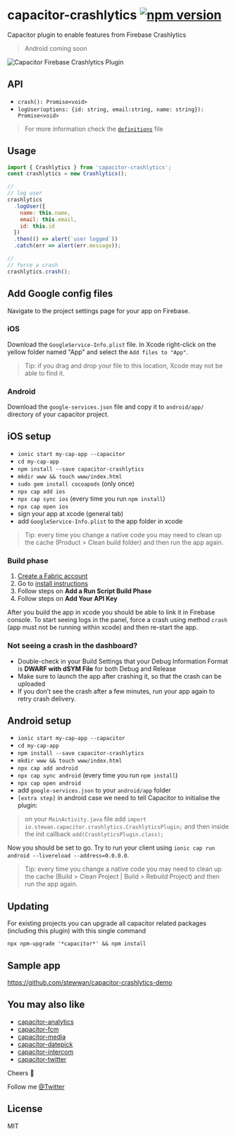 # capacitor-crashlytics [![npm version](https://badge.fury.io/js/capacitor-crashlytics.svg)](https://badge.fury.io/js/capacitor-crashlytics)

Capacitor plugin to enable features from Firebase Crashlytics

> Android coming soon

![Capacitor Firebase Crashlytics Plugin](https://i.imgur.com/F8cy3PQ.png)

## API

- `crash(): Promise<void>`
- `logUser(options: {id: string, email:string, name: string}): Promise<void>`

> For more information check the [`definitions`](/src/definitions.ts) file

## Usage

```js
import { Crashlytics } from 'capacitor-crashlytics';
const crashlytics = new Crashlytics();

//
// log user
crashlytics
  .logUser({
    name: this.name,
    email: this.email,
    id: this.id
  })
  .then(() => alert(`user logged`))
  .catch(err => alert(err.message));

//
// force a crash
crashlytics.crash();
```

## Add Google config files

Navigate to the project settings page for your app on Firebase.

### iOS

Download the `GoogleService-Info.plist` file. In Xcode right-click on the yellow folder named "App" and select the `Add files to "App"`.

> Tip: if you drag and drop your file to this location, Xcode may not be able to find it.

### Android

Download the `google-services.json` file and copy it to `android/app/` directory of your capacitor project.

## iOS setup

- `ionic start my-cap-app --capacitor`
- `cd my-cap-app`
- `npm install --save capacitor-crashlytics`
- `mkdir www && touch www/index.html`
- `sudo gem install cocoapods` (only once)
- `npx cap add ios`
- `npx cap sync ios` (every time you run `npm install`)
- `npx cap open ios`
- sign your app at xcode (general tab)
- add `GoogleService-Info.plist` to the app folder in xcode

> Tip: every time you change a native code you may need to clean up the cache (Product > Clean build folder) and then run the app again.

### Build phase

1. [Create a Fabric account](https://fabric.io/kits?show_signup=true)
2. Go to [install instructions](https://fabric.io/kits/ios/crashlytics/install)
3. Follow steps on **Add a Run Script Build Phase**
4. Follow steps on **Add Your API Key**

After you build the app in xcode you should be able to link it in Firebase console. To start seeing logs in the panel, force a crash using method `crash` (app must not be running within xcode) and then re-start the app.

### Not seeing a crash in the dashboard?

- Double-check in your Build Settings that your Debug Information Format is **DWARF with dSYM File** for both Debug and Release
- Make sure to launch the app after crashing it, so that the crash can be uploaded
- If you don’t see the crash after a few minutes, run your app again to retry crash delivery.

## Android setup

- `ionic start my-cap-app --capacitor`
- `cd my-cap-app`
- `npm install --save capacitor-crashlytics`
- `mkdir www && touch www/index.html`
- `npx cap add android`
- `npx cap sync android` (every time you run `npm install`)
- `npx cap open android`
- add `google-services.json` to your `android/app` folder
- `[extra step]` in android case we need to tell Capacitor to initialise the plugin:

> on your `MainActivity.java` file add `import io.stewan.capacitor.crashlytics.CrashlyticsPlugin;` and then inside the init callback `add(CrashlyticsPlugin.class);`

Now you should be set to go. Try to run your client using `ionic cap run android --livereload --address=0.0.0.0`.

> Tip: every time you change a native code you may need to clean up the cache (Build > Clean Project | Build > Rebuild Project) and then run the app again.

## Updating

For existing projects you can upgrade all capacitor related packages (including this plugin) with this single command

`npx npm-upgrade '*capacitor*' && npm install`

## Sample app

https://github.com/stewwan/capacitor-crashlytics-demo

## You may also like

- [capacitor-analytics](https://github.com/stewwan/capacitor-analytics)
- [capacitor-fcm](https://github.com/stewwan/capacitor-fcm)
- [capacitor-media](https://github.com/stewwan/capacitor-media)
- [capacitor-datepick](https://github.com/stewwan/capacitor-datepick)
- [capacitor-intercom](https://github.com/stewwan/capacitor-intercom)
- [capacitor-twitter](https://github.com/stewwan/capacitor-twitter)

Cheers 🍻

Follow me [@Twitter](https://twitter.com/StewanSilva)

## License

MIT
